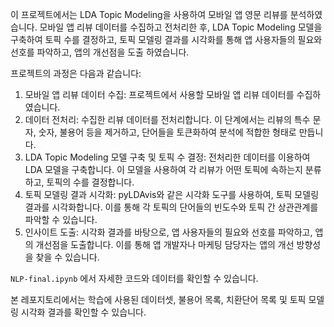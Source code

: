 이 프로젝트에서는 LDA Topic Modeling을 사용하여 모바일 앱 영문 리뷰를 분석하였습니다. 모바일 앱 리뷰 데이터를 수집하고 전처리한 후, LDA Topic Modeling 모델을 구축하여 토픽 수를 결정하고, 토픽 모델링 결과를 시각화를 통해 앱 사용자들의 필요와 선호를 파악하고, 앱의 개선점을 도출 하였습니다.

프로젝트의 과정은 다음과 같습니다:

1. 모바일 앱 리뷰 데이터 수집: 프로젝트에서 사용할 모바일 앱 리뷰 데이터를 수집하였습니다. 
2. 데이터 전처리: 수집한 리뷰 데이터를 전처리합니다. 이 단계에서는 리뷰의 특수 문자, 숫자, 불용어 등을 제거하고, 단어들을 토큰화하여 분석에 적합한 형태로 만듭니다.
3. LDA Topic Modeling 모델 구축 및 토픽 수 결정: 전처리한 데이터를 이용하여 LDA 모델을 구축합니다. 이 모델을 사용하여 각 리뷰가 어떤 토픽에 속하는지 분류하고, 토픽의 수를 결정합니다.
4. 토픽 모델링 결과 시각화: pyLDAvis와 같은 시각화 도구를 사용하여, 토픽 모델링 결과를 시각화합니다. 이를 통해 각 토픽의 단어들의 빈도수와 토픽 간 상관관계를 파악할 수 있습니다.
5. 인사이트 도출: 시각화 결과를 바탕으로, 앱 사용자들의 필요와 선호를 파악하고, 앱의 개선점을 도출합니다. 이를 통해 앱 개발자나 마케팅 담당자는 앱의 개선 방향성을 찾을 수 있습니다.

`NLP-final.ipynb` 에서 자세한 코드와 데이터를 확인할 수 있습니다.

본 레포지토리에서는 학습에 사용된 데이터셋, 불용어 목록, 치환단어 목록 및 토픽 모델링 시각화 결과를 확인할 수 있습니다.